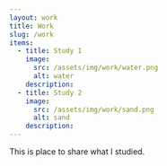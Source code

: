 ```yaml
---
layout: work
title: Work
slug: /work
items:
  - title: Study 1
    image:
      src: /assets/img/work/water.png
      alt: water
    description: 
  - title: Study 2
    image:
      src: /assets/img/work/sand.png
      alt: sand
    description: 
---
```


This is place to share what I studied.
<br />
<br />
